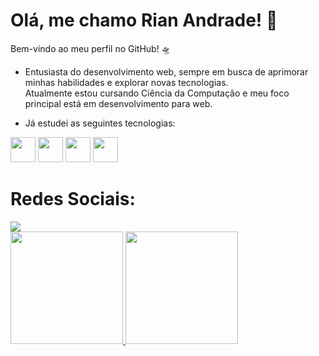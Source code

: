 # Olá, me chamo Rian Andrade! 🔭  
Bem-vindo ao meu perfil no GitHub! 🛸

- Entusiasta do desenvolvimento web, sempre em busca de aprimorar minhas habilidades e explorar novas tecnologias.  
Atualmente estou cursando Ciência da Computação e meu foco principal está em desenvolvimento para web.

- Já estudei as seguintes tecnologias:

<p align="left">
  <img src="https://cdn.jsdelivr.net/gh/devicons/devicon/icons/java/java-original.svg" width="40" height="40"/>
  <img src="https://cdn.jsdelivr.net/gh/devicons/devicon/icons/spring/spring-original.svg" width="40" height="40"/>
  <img src="https://cdn.jsdelivr.net/gh/devicons/devicon/icons/postgresql/postgresql-original.svg" width="40" height="40"/>
  <img src="https://cdn.jsdelivr.net/gh/devicons/devicon/icons/react/react-original.svg" width="40" height="40"/>
</p>

# Redes Sociais:
<div>
  <a href="https://instagram.com/riian.anddrade?igshid=OGQ5ZDc2ODk2ZA==" target="_blank">
    <img loading="lazy" src="https://img.shields.io/badge/-Instagram-%23E4405F?style=for-the-badge&logo=instagram&logoColor=white" target="_blank">
  </a>
</div>

<div>
  <a href="https://github.com/rian-andrade">
    <img loading="lazy" height="180em" src="https://github-readme-stats.vercel.app/api/top-langs/?username=rian-andrade&layout=compact&langs_count=7&theme=dracula"/> 
    <img loading="lazy" height="180em" src="https://github-readme-stats.vercel.app/api?username=rian-andrade&show_icons=true&theme=dracula&include_all_commits=true&count_private=true"/>
  </a>
</div>
